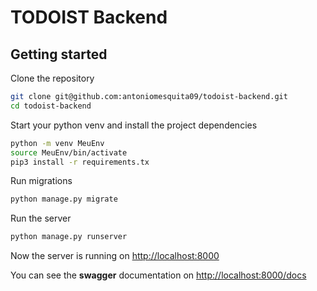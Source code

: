 # TODOIST Backend

## Getting started

Clone the repository

```bash
git clone git@github.com:antoniomesquita09/todoist-backend.git
cd todoist-backend
```

Start your python venv and install the project dependencies

```bash
python -m venv MeuEnv
source MeuEnv/bin/activate
pip3 install -r requirements.tx
```

Run migrations

```bash
python manage.py migrate
```

Run the server

```bash
python manage.py runserver
```

Now the server is running on [http://localhost:8000](http://localhost:8000/docs)

You can see the **swagger** documentation on [http://localhost:8000/docs](http://localhost:8000/docs)